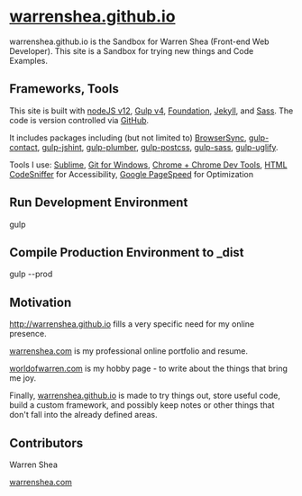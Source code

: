 # [warrenshea.github.io](http://warrenshea.github.io)

warrenshea.github.io is the Sandbox for Warren Shea (Front-end Web Developer). This site is a Sandbox for trying new things and Code Examples.

## Frameworks, Tools

This site is built with [nodeJS v12](https://nodejs.org/en/), [Gulp v4](http://gulpjs.com/), [Foundation](http://foundation.zurb.com/), [Jekyll](https://jekyllrb.com/), and [Sass](http://sass-lang.com/). The code is version controlled via [GitHub](https://github.com/).

It includes packages including (but not limited to) [BrowserSync](https://www.browsersync.io/), [gulp-contact](https://www.npmjs.com/package/gulp-concat), [gulp-jshint](https://www.npmjs.com/package/gulp-jshint), [gulp-plumber](https://www.npmjs.com/package/gulp-plumber), [gulp-postcss](https://www.npmjs.com/package/gulp-postcss), [gulp-sass](https://www.npmjs.com/package/gulp-sass), [gulp-uglify](https://www.npmjs.com/package/gulp-uglify).

Tools I use: [Sublime](https://www.sublimetext.com/), [Git for Windows](https://git-scm.com/download/win), [Chrome + Chrome Dev Tools](https://www.google.com/chrome/), [HTML CodeSniffer](http://squizlabs.github.io/HTML_CodeSniffer/) for Accessibility, [Google PageSpeed](https://developers.google.com/speed/pagespeed/) for Optimization

## Run Development Environment

gulp

## Compile Production Environment to \_dist

gulp --prod

## Motivation

http://warrenshea.github.io fills a very specific need for my online presence. 

[warrenshea.com](http://www.warrenshea.com) is my professional online portfolio and resume.

[worldofwarren.com](http://www.worldofwarren.com) is my hobby page - to write about the things that bring me joy.

Finally, [warrenshea.github.io](http://warrenshea.github.io) is made to try things out, store useful code, build a custom framework, and possibly keep notes or other things that don't fall into the already defined areas.

## Contributors

Warren Shea

[warrenshea.com](http://www.warrenshea.com)
